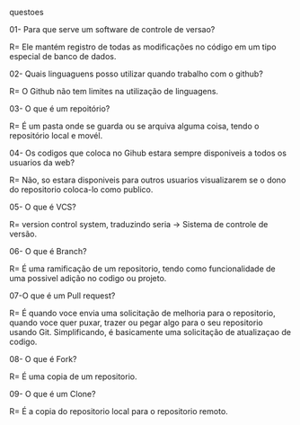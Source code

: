 questoes

01- Para que serve um software de controle de versao?

R= Ele mantém registro de todas as modificações no código em um tipo especial de banco de dados.



02- Quais linguaguens posso utilizar quando trabalho com o github?

R= O Github não tem limites na utilização de linguagens.


03- O que é um repoitório?

R= É um pasta onde se guarda ou se arquiva alguma coisa, tendo o repositório local e movél.


04- Os codigos que coloca no Gihub estara sempre disponiveis a todos os usuarios da web?

R= Não, so estara disponiveis para outros usuarios visualizarem se o dono do repositorio coloca-lo como publico.


05- O que é VCS?

R=  version control system, traduzindo seria -> Sistema de controle de versão.


06- O que é Branch?

R= É uma ramificação de um repositorio, tendo como funcionalidade de uma possivel adição no codigo ou projeto.


07-O que é um Pull request?

R= É quando voce envia uma solicitação de melhoria para o repositorio, quando voce quer puxar, trazer ou pegar algo para o seu repositorio usando Git. Simplificando, é basicamente uma solicitação de atualizaçao de codigo.


08-  O que é Fork?

R= É uma copia de um repositorio.

09- O que é um Clone?

R= É a copia do repositorio local para o repositorio remoto.